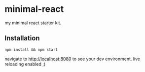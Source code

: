 # minimal-react
my minimal react starter kit.

## Installation

```
npm install && npm start
```

navigate to [http://localhost:8080](http://localhost:8080) to see your dev environment. live reloading enabled ;)
